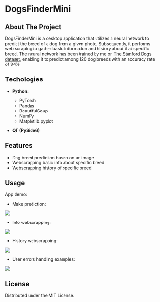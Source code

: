 # DogsFinderMini

## About The Project
DogsFinderMini is a desktop application that utilizes a neural network to predict the breed of a dog from a given photo. Subsequently, it performs web scraping to gather basic information and history about that
specific breed. The neural network has been trained by me on [The Stanford Dogs dataset](https://www.kaggle.com/datasets/jessicali9530/stanford-dogs-dataset), enabling it to predict among 120 dog breeds with an accuracy rate of 94%
## Techologies
- **Python:**
  - PyTorch
  - Pandas
  - BeautifulSoup
  - NumPy
  - Matplotlib.pyplot

- **QT (PySide6)**
## Features
- Dog breed prediction basen on an image 
- Webscrapping basic info about specific breed 
- Webscrapping history of specific breed
## Usage
App demo: 
- Make prediction:

  
![](https://github.com/tompaw4727/DogsFinderMini/blob/main/readme_files/D1.gif) 
- Info webscrapping:

  
![](https://github.com/tompaw4727/DogsFinderMini/blob/main/readme_files/D2.gif) 
- History webscrapping:

  
![](https://github.com/tompaw4727/DogsFinderMini/blob/main/readme_files/D3.gif) 
- User errors handling examples:


![](https://github.com/tompaw4727/DogsFinderMini/blob/main/readme_files/D4.gif) 
## License
Distributed under the MIT License.
